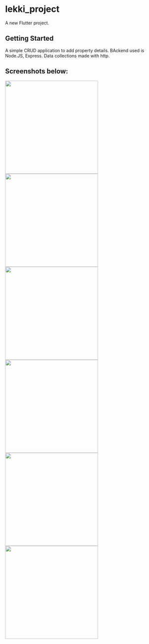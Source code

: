 # lekki_project

A new Flutter project.

## Getting Started

A simple CRUD application to add property details.
BAckend used is Node.JS, Express.
Data collections made with http.

## Screenshots below:

<p float=left>
<img src="assets/screenshots/s1.png" width=300px>
<img src="assets/screenshots/s2.png" width=300px>
<img src="assets/screenshots/s3.png" width=300px>
<img src="assets/screenshots/s4.png" width=300px>
<img src="assets/screenshots/s5.png" width=300px>
<img src="assets/screenshots/s6.png" width=300px>
</p>
